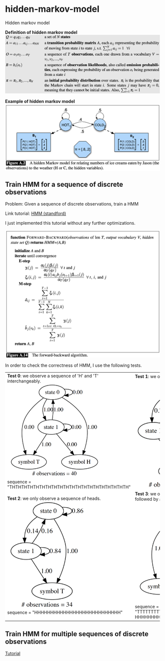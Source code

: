 # hidden-markov-model
Hidden markov model

<b>Definition of hidden markov model</b>
<img src="https://github.com/ducanhnguyen/hidden-markov-model/blob/master/img/hmm_definition.png" width="750">

<b>Example of hidden markov model</b>
<img src="https://github.com/ducanhnguyen/hidden-markov-model/blob/master/img/hmm_example.png" width="750">

## Train HMM for a sequence of discrete observations

Problem: Given a sequence of discrete observations, train a HMM

Link tutorial: <a href="https://web.stanford.edu/~jurafsky/slp3/A.pdf">HMM (standford)</a>

I just implemented this tutorial without any further optimizations.

<img src="https://github.com/ducanhnguyen/hidden-markov-model/blob/master/img/hmm_train.png" width="750">

In order to check the correctness of HMM, I use the following tests.

<table bgcolor="white">
  <tr>
    <td>
      <b>Test 0</b>: we observe a sequence of 'H' and 'T' interchangeably.<br/>
      <img src="https://github.com/ducanhnguyen/hidden-markov-model/blob/master/img/hmm_test0.png" width="300"><br/>
      sequence = "THTHTHTHTHTHTHTHTHTHTHTHTHTHTHTHTHTHTHTH"
    </td>
    <td>
      <b>Test 1</b>: we only observe a sequence of tails.<br/>
      <img src="https://github.com/ducanhnguyen/hidden-markov-model/blob/master/img/hmm_test1.png" width="250">
    </td>
  </tr>
  <tr>
    <td>
      <b>Test 2</b>: we only observe a sequence of heads. </br>
      <img src="https://github.com/ducanhnguyen/hidden-markov-model/blob/master/img/hmm_test2.png" width="250"><br/>
      sequence = "HHHHHHHHHHHHHHHHHHHHHHHHHHH"
    </td>
    <td>
      <b>Test 3</b>: we observe a sequence of heads first, followed by a sequence of tails. </br>
      <img src="https://github.com/ducanhnguyen/hidden-markov-model/blob/master/img/hmm_test3.png" width="350"></br>
      sequence = "TTTTTTTTTTTTTTTTTTTTTTTTTTTTTTTTTT<br/>HHHHHHHHHHHHHHHHHHHHHHHHHHHHHHH"
    </td>
  </tr>
</table>

## Train HMM for multiple sequences of discrete observations

<a href="https://www.ece.ucsb.edu/Faculty/Rabiner/ece259/Reprints/tutorial%20on%20hmm%20and%20applications.pdf">Tutorial</a>
